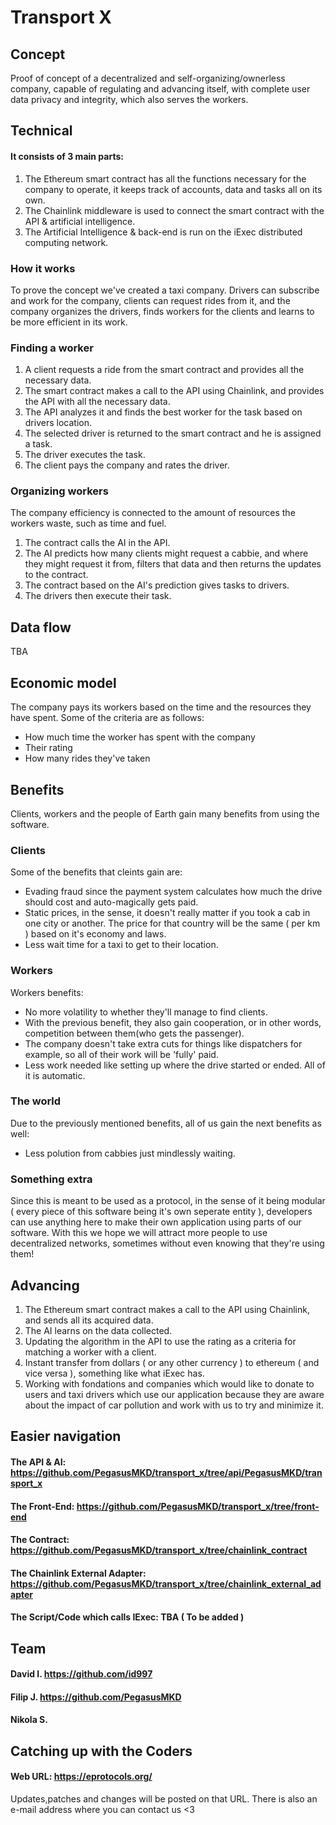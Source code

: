 
# Transport X

## Concept

Proof of concept of a decentralized and self-organizing/ownerless company, capable of regulating and advancing itself, with complete user data privacy and integrity, which also serves the workers.

## Technical

#### It consists of 3 main parts:
  1. The Ethereum smart contract has all the functions necessary for the company to operate, it keeps track of accounts, data and tasks all on its own.
  2. The Chainlink middleware is used to connect the smart contract with the API & artificial intelligence.
  3. The Artificial Intelligence & back-end is run on the iExec distributed computing network.

### How it works

  To prove the concept we've created a taxi company. Drivers can subscribe and work for the company, clients can request rides from it, and the company organizes the drivers, finds workers for the clients and learns to be more efficient in its work.

### Finding a worker

  1. A client requests a ride from the smart contract and provides all the necessary data.
  2. The smart contract makes a call to the API using Chainlink, and provides the API with all the necessary data.
  3. The API analyzes it and finds the best worker for the task based on drivers location.
  4. The selected driver is returned to the smart contract and he is assigned a task.
  5. The driver executes the task.
  6. The client pays the company and rates the driver.

### Organizing workers

  The company efficiency is connected to the amount of resources the workers waste, such as time and fuel.

  1. The contract calls the AI in the API.
  2. The AI predicts how many clients might request a cabbie, and where they might request it from, filters that data and then returns the updates to the contract.
  3. The contract based on the AI's prediction gives tasks to drivers.
  4. The drivers then execute their task.

## Data flow

  TBA

## Economic model

  The company pays its workers based on the time and the resources they have spent. Some of the criteria are as follows:
   - How much time the worker has spent with the company
   - Their rating
   - How many rides they've taken

## Benefits

Clients, workers and the people of Earth gain many benefits from using the software.

### Clients
Some of the benefits that cleints gain are:
 - Evading fraud since the payment system calculates how much the drive should cost and auto-magically gets paid.
 - Static prices, in the sense, it doesn't really matter if you took a cab in one city or another. The price for that country will be the same ( per km ) based on it's economy and laws.
 - Less wait time for a taxi to get to their location.

### Workers
Workers benefits:
 - No more volatility to whether they'll manage to find clients.
 - With the previous benefit, they also gain cooperation, or in other words, competition between them(who gets the passenger).
 - The company doesn't take extra cuts for things like dispatchers for example, so all of their work will be 'fully' paid.
 - Less work needed like setting up where the drive started or ended. All of it is automatic.
 
 ### The world
 Due to the previously mentioned benefits, all of us gain the next benefits as well:
  - Less polution from cabbies just mindlessly waiting.

### Something extra
Since this is meant to be used as a protocol, in the sense of it being modular ( every piece of this software being it's own seperate entity ), developers can use anything here to make their own application using parts of our software. With this we hope we will attract more people to use decentralized networks, sometimes without even knowing that they're using them!


## Advancing

  1. The Ethereum smart contract makes a call to the API using Chainlink, and sends all its acquired data.
  2. The AI learns on the data collected.
  3. Updating the algorithm in the API to use the rating as a criteria for matching a worker with a client.
  4. Instant transfer from dollars ( or any other currency ) to ethereum ( and vice versa ), something like what iExec has.
  4. Working with fondations and companies which would like to donate to users and taxi drivers which use our application because they are aware about the impact of car pollution and work with us to try and minimize it.


## Easier navigation

#### The API & AI: https://github.com/PegasusMKD/transport_x/tree/api/PegasusMKD/transport_x

#### The Front-End: https://github.com/PegasusMKD/transport_x/tree/front-end

#### The Contract: https://github.com/PegasusMKD/transport_x/tree/chainlink_contract

#### The Chainlink External Adapter: https://github.com/PegasusMKD/transport_x/tree/chainlink_external_adapter

#### The Script/Code which calls IExec: TBA ( To be added )

## Team

#### David I.          https://github.com/id997
#### Filip J.          https://github.com/PegasusMKD
#### Nikola S.    

## Catching up with the Coders

#### Web URL: https://eprotocols.org/

Updates,patches and changes will be posted on that URL. There is also an e-mail address where you can contact us <3
